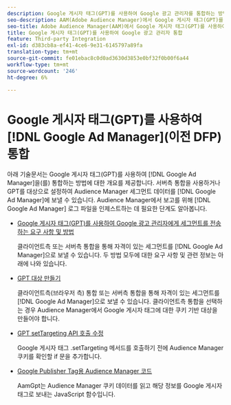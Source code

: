 ```yaml
---
description: Google 게시자 태그(GPT)를 사용하여 Google 광고 관리자를 통합하는 방법에 대한 개요입니다.
seo-description: AAM(Adobe Audience Manager)에서 Google 게시자 태그(GPT)를 사용하여 Google 광고 관리자를 통합하는 방법에 대한 개요입니다.
seo-title: Adobe Audience Manager(AAM)에서 Google 게시자 태그(GPT)를 사용하여 Google 광고 관리자 통합
title: Google 게시자 태그(GPT)를 사용하여 Google 광고 관리자 통합
feature: Third-party Integration
exl-id: d383cb8a-ef41-4ce6-9e31-6145797a89fa
translation-type: tm+mt
source-git-commit: fe01ebac8c0d0ad3630d3853e0bf32f0b00f6a44
workflow-type: tm+mt
source-wordcount: '246'
ht-degree: 6%

---
```


# Google 게시자 태그(GPT)를 사용하여 [!DNL Google Ad Manager](이전 DFP) 통합

아래 기술문서는 Google 게시자 태그(GPT)를 사용하여 [!DNL Google Ad Manager]을(를) 통합하는 방법에 대한 개요를 제공합니다. 서버측 통합을 사용하거나 GPT를 대상으로 설정하여 Audience Manager 세그먼트 데이터를 [!DNL Google Ad Manager]에 보낼 수 있습니다. Audience Manager에서 보고를 위해 [!DNL Google Ad Manager] 로그 파일을 인제스트하는 데 필요한 단계도 알아봅니다.

* [Google 게시자 태그(GPT)를 사용하여 Google 광고 관리자에게 세그먼트를 전송하는 요구 사항 및 방법](/help/using/integration/gpt-aam-destination/gpt-aam-requirements.md)

   클라이언트측 또는 서버측 통합을 통해 자격이 있는 세그먼트를 [!DNL Google Ad Manager]으로 보낼 수 있습니다. 두 방법 모두에 대한 요구 사항 및 관련 정보는 아래에 나와 있습니다.

* [GPT 대상 만들기](/help/using/integration/gpt-aam-destination/gpt-aam-create-destination.md)

   클라이언트측(브라우저 측) 통합 또는 서버측 통합을 통해 자격이 있는 세그먼트를 [!DNL Google Ad Manager]으로 보낼 수 있습니다. 클라이언트측 통합을 선택하는 경우 Audience Manager에서 Google 게시자 태그에 대한 쿠키 기반 대상을 만들어야 합니다.

* [GPT setTargeting API 호출 수정](/help/using/integration/gpt-aam-destination/gpt-aam-modify-api.md)

   Google 게시자 태그 .setTargeting 메서드를 호출하기 전에 Audience Manager 쿠키를 확인할 if 문을 추가합니다.

* [Google Publisher Tag용 Audience Manager 코드](/help/using/integration/gpt-aam-destination/gpt-aam-aamgpt-code.md)

   AamGpt는 Audience Manager 쿠키 데이터를 읽고 해당 정보를 Google 게시자 태그로 보내는 JavaScript 함수입니다.
